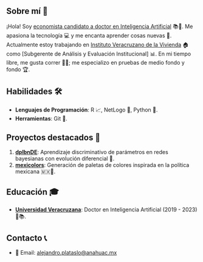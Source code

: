 ## Sobre mí 🧔
¡Hola! Soy [economista candidato a doctor en Inteligencia Artificial](https://orcid.org/0000-0002-2584-343X) 📚🤖. Me apasiona la tecnología 💻 y me encanta aprender cosas nuevas 🧠. Actualmente estoy trabajando en [Instituto Veracruzano de la Vivienda](http://invivienda.gob.mx/) 🏠 como [Subgerente de Análisis y Evaluación Institucional] 📊. En mi tiempo libre, me gusta correr 🏃‍♂️; me especializo en pruebas de medio fondo y fondo 🏆.

## Habilidades 🛠️
- **Lenguajes de Programación**: R 📈, NetLogo 🦗, Python 🐍.
- **Herramientas**: Git 🌲.

## Proyectos destacados 💼
1. **[dplbnDE](https://cran.r-project.org/package=dplbnDE)**: Aprendizaje discriminativo de parámetros en redes bayesianas con evolución diferencial 🧬.
2. **[mexicolors](https://cran.r-project.org/package=mexicolors)**: Generación de paletas de colores inspirada en la política mexicana 🇲🇽🎨.

## Educación 🎓
- **[Universidad Veracruzana](https://www.uv.mx/dia/)**: Doctor en Inteligencia Artificial (2019 - 2023) 🤖📚.

## Contacto 📞
- 📧 Email: [alejandro.plataslo@anahuac.mx](mailto:alejandro.plataslo@anahuac.mx)
